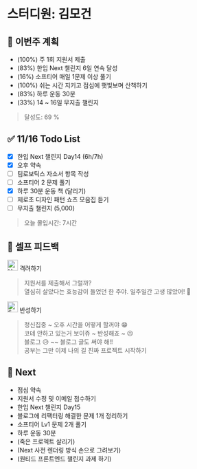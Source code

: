 # 스터디원: 김모건

## 🚀 이번주 계획

- (100%) 주 1회 지원서 제출
- (83%) 한입 Next 챌린지 6일 연속 달성
- (16%) 소프티어 매일 1문제 이상 풀기
- (100%) 쉬는 시간 지키고 점심에 햇빛보며 산책하기
- (83%) 하루 운동 30분
- (33%) 14 ~ 16일 무지출 챌린지

> 달성도: 69 %

## ✅ 11/16 Todo List

- [x] 한입 Next 챌린지 Day14 (6h/7h)
- [x] 오후 약속
- [ ] 팀로보틱스 자소서 항목 작성
- [ ] 소프티어 2 문제 풀기
- [x] 하루 30분 운동 책 (달리기)
- [ ] 제로초 디자인 패턴 쇼츠 모음집 듣기
- [ ] 무지출 챌린지 (5,000)

> 오늘 몰입시간: 7시간

## 🎉 셀프 피드백

<img src="https://raw.githubusercontent.com/Tarikul-Islam-Anik/Animated-Fluent-Emojis/master/Emojis/Smilies/Hugging%20Face.png" alt="Hugging Face" width="25" height="25"> 격려하기</img>

> 지원서를 제출해서 그럴까? <br>
> 열심히 살았다는 효능감이 들었던 한 주야. 일주일간 고생 많았어! 🤗 <br>

<img src="https://raw.githubusercontent.com/Tarikul-Islam-Anik/Animated-Fluent-Emojis/master/Emojis/Smilies/Face%20with%20Monocle.png" alt="Face with Monocle" width="25" height="25"> 반성하기</img>

> 정신집중 ~ 오후 시간을 어떻게 할꺼야 😁 <br>
> 코테 안하고 있는거 보이쥬 ~ 반성해죠 ~ 😥 <br>
> 블로그 😥 ~~ 블로그 글도 써야 해!! <br>
> 공부는 그만 이제 나의 길 진짜 프로젝트 시작하기 <br>

## 🌱 Next

- 점심 약속
- 지원서 수정 및 이메일 접수하기
- 한입 Next 챌린지 Day15
- 블로그에 리팩터링 해결한 문제 1개 정리하기
- 소프티어 Lv1 문제 2개 풀기
- 하루 운동 30분
- (죽은 프로젝트 살리기)
- (Next 사전 렌더링 방식 손으로 그려보기)
- (원티드 프론트엔드 챌린지 과제 하기)
